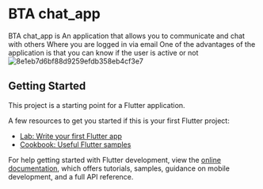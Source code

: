 # BTA chat_app

BTA chat_app is An application that allows you to communicate and chat with others
Where you are logged in via email
One of the advantages of the application is that you can know if the user is active or not
![8e1eb7d6bf88d9259efdb358eb4cf3e7](https://user-images.githubusercontent.com/82336393/227668613-e091ee23-76b5-461c-9033-e8fb69b8d45a.jpg)


## Getting Started

This project is a starting point for a Flutter application.

A few resources to get you started if this is your first Flutter project:

- [Lab: Write your first Flutter app](https://docs.flutter.dev/get-started/codelab)
- [Cookbook: Useful Flutter samples](https://docs.flutter.dev/cookbook)

For help getting started with Flutter development, view the
[online documentation](https://docs.flutter.dev/), which offers tutorials,
samples, guidance on mobile development, and a full API reference.
